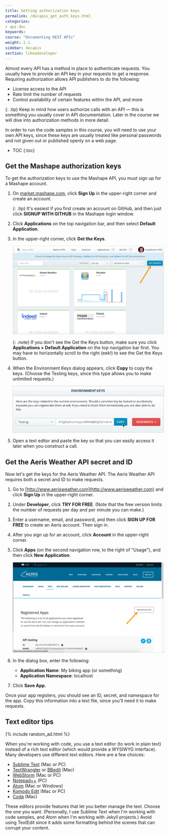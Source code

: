 ```yaml
---
title: Getting authorization keys
permalink: /docapis_get_auth_keys.html
categories:
- api-doc
keywords:
course: "Documenting REST APIs"
weight: 2.1
sidebar: docapis
section: likeadeveloper
---
```


Almost every API has a method in place to authenticate requests. You usually have to provide an API key in your requests to get a response. Requiring authorization allows API publishers to do the following:

* License access to the API
* Rate limit the number of requests
* Control availability of certain features within the API, and more

{: .tip}
Keep in mind how users authorize calls with an API &mdash; this is something you usually cover in API documentation. Later in the course we will dive into authorization methods in more detail.

In order to run the code samples in this course, you will need to use your own API keys, since these keys are usually treated like personal passwords and not given out or published openly on a web page.

* TOC
{:toc}

## Get the Mashape authorization keys

To get the authorization keys to use the Mashape API, you must sign up for a Mashape account.

1.  On [market.mashape.com](https://market.mashape.com/), click **Sign Up** in the upper-right corner and create an account.

	  {: .tip}
	  It's easiest if you first create an account on GitHub, and then just click **SIGNUP WITH GITHUB** in the Mashape login window.

2.  Click **Applications** on the top navigation bar, and then select **Default Application**.
3.  In the upper-right corner, click **Get the Keys**.

	  <img src="images/mashape_get_keys.png" alt="Mashape -- getting the keys" />

	  {: .note}
	  If you don't see the Get the Keys button, make sure you click <b>Applications > Default Application</b> on the top navigation bar first. You may have to horizontally scroll to the right (eek!) to see the Get the Keys button.

3.  When the Environment Keys dialog appears, click **Copy** to copy the keys. (Choose the Testing keys, since this type allows you to make unlimited requests.)

    <img src="images/environmentkeys.png" alt="Mashape keys" />

4.  Open a text editor and paste the key so that you can easily access it later when you construct a call.

## Get the Aeris Weather API secret and ID

Now let's get the keys for the Aeris Weather API. The Aeris Weather API requires both a secret and ID to make requests.

1.  Go to [http://www.aerisweather.com](http://www.aerisweather.com) and click **Sign Up** in the upper-right corner.
2.  Under **Developer**, click **TRY FOR FREE**. (Note that the free version limits the number of requests per day and per minute you can make.)
3.  Enter a username, email, and password, and then click **SIGN UP FOR FREE** to create an Aeris account. Then sign in.
4.  After you sign up for an account, click **Account** in the upper-right corner.

5.  Click **Apps** (on the second navigation row, to the right of "Usage"), and then click **New Application**.

    <a class="noCrossRef" href="https://www.aerisweather.com/account/apps"><img src="images/aerisaccount.png" alt="Aeris account" /></a>

6.  In the dialog box, enter the following:
    * **Application Name**: My biking app (or something)
    * **Application Namespace**: localhost
7.  Click **Save App**.  

Once your app registers, you should see an ID, secret, and namespace for the app. Copy this information into a text file, since you'll need it to make requests.

## Text editor tips

{% include random_ad.html %}

When you're working with code, you use a text editor (to work in plain text) instead of a rich text editor (which would provide a WYSIWYG interface). Many developers use different text editors. Here are a few choices:

* [Sublime Text](http://www.sublimetext.com/) (Mac or PC)
* [TextWrangler](http://www.barebones.com/products/textwrangler/) or [BBedit](http://www.barebones.com/products/bbedit/) (Mac)
* [WebStorm](https://www.jetbrains.com/webstorm/) (Mac or PC)
* [Notepad++](https://notepad-plus-plus.org/) (PC)
* [Atom](https://atom.io/) (Mac or Windows)
* [Komodo Edit](http://komodoide.com/komodo-edit/) (Mac or PC)
* [Coda](https://panic.com/coda/) (Mac)

These editors provide features that let you better manage the text. Choose the one you want. (Personally, I use Sublime Text when I'm working with code samples, and Atom when I'm working with Jekyll projects.) Avoid using TextEdit since it adds some formatting behind the scenes that can corrupt your content.
